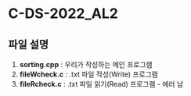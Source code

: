 # C-DS-2022_AL2
## 파일 설명
1. **sorting.cpp** : 우리가 작성하는 메인 프로그램
2. **fileWcheck.c** : .txt 파일 작성(Write) 프로그램
3. **fileRcheck.c** : .txt 파일 읽기(Read) 프로그램 - 에러 남
